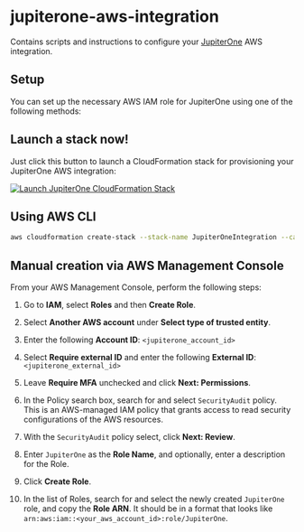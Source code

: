 # jupiterone-aws-integration

Contains scripts and instructions to configure your [JupiterOne](https://jupiterone.io/)
AWS integration.

## Setup

You can set up the necessary AWS IAM role for JupiterOne using one of the
following methods:

## Launch a stack now!

Just click this button to launch a CloudFormation stack for provisioning your
JupiterOne AWS integration:

[![Launch JupiterOne CloudFormation Stack](https://s3.amazonaws.com/cloudformation-examples/cloudformation-launch-stack.png)](https://console.aws.amazon.com/cloudformation/home?region=us-east-1#/stacks/new?stackName=jupiterone-integration&templateURL=https%3A%2F%2Fs3.amazonaws.com%2Flifeomic-prod-us-jupiter-aws-integration%2Fjupiterone-cloudformation.json)

## Using AWS CLI

```bash
aws cloudformation create-stack --stack-name JupiterOneIntegration --capabilities CAPABILITY_IAM --template-url https://s3.amazonaws.com/lifeomic-prod-us-jupiter-aws-integration/jupiterone-cloudformation.json
```

## Manual creation via AWS Management Console

From your AWS Management Console, perform the following steps:

1.  Go to **IAM**, select **Roles** and then **Create Role**.

1.  Select **Another AWS account** under **Select type of trusted entity**.

1.  Enter the following **Account ID**: `<jupiterone_account_id>`

1.  Select **Require external ID** and enter the following **External ID**:
    `<jupiterone_external_id>`

1.  Leave **Require MFA** unchecked and click **Next: Permissions**.

1.  In the Policy search box, search for and select `SecurityAudit` policy. This
    is an AWS-managed IAM policy that grants access to read security
    configurations of the AWS resources.

1.  With the `SecurityAudit` policy select, click **Next: Review**.

1.  Enter `JupiterOne` as the **Role Name**, and optionally, enter a description
    for the Role.

1.  Click **Create Role**.

1.  In the list of Roles, search for and select the newly created `JupiterOne`
    role, and copy the **Role ARN**. It should be in a format that looks like
    `arn:aws:iam::<your_aws_account_id>:role/JupiterOne`.
